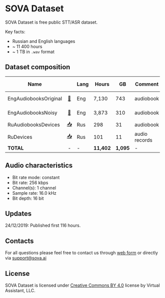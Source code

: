 # SOVA Dataset

SOVA Dataset is free public STT/ASR dataset.

Key facts:
- Russian and English languages
- ~ 11 400 hours
- ~ 1 TB in `.wav` format

## Dataset composition
|Name||Lang|Hours|GB|Comment|Equipment|Annotation|Speech type|Augmentation|Quality|
|-|:-:|-|-|-|-|-|-|-|-|-|
|EngAudiobooksOriginal|[📂](https://storage.ashmanov.org/s/Y8RqQyioRK8r4gC "Download")|Eng|7,130|743|audiobook|professional|forced alignment|reading|none|95%|
|EngAudiobooksNoisy|[📂](https://storage.ashmanov.org/s/LFYCERakHX2xTwF "Download")|Eng|3,873|310|audiobook|professional|forced alignment|reading|phone calls|95%|
|RuAudiobooksDevices|[📥](https://storage.ashmanov.org/s/CbMPLSykYrj4igK "Download")|Rus|298|31|audiobook|unprofessional|manual|reading|none|99%|
|RuDevices|[📥](https://storage.ashmanov.org/s/8SEccKe66xadWqi "Download")|Rus|101|11|audio records|unprofessional|manual|live speech|none|98%|
|**TOTAL**|-|-|**11,402**|**1,095**|-|-|-|-|-|


## Audio characteristics
* Bit rate mode: constant
* Bit rate: 256 kbps
* Channel(s): 1 channel
* Sample rate: 16.0 kHz
* Bit depth: 16 bit

## Updates

24/12/2019: Published first 116 hours.

## Contacts
For all questions please feel free to contact us through [web form](https://sova.ai/other-inquiries) or directly via <a href="mailto:support@sova.ai?subject=SOVA Dataset">support@sova.ai</a>

## License

SOVA Dataset is licensed under [Creative Commons BY 4.0](https://creativecommons.org/licenses/by/4.0/) license by Virtual Assistant, LLC.

